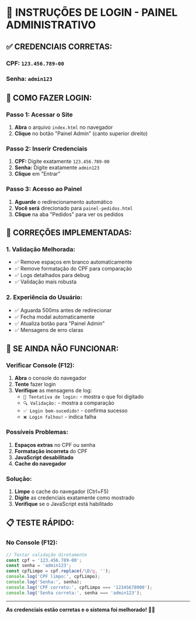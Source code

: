 # 🔐 INSTRUÇÕES DE LOGIN - PAINEL ADMINISTRATIVO

## ✅ **CREDENCIAIS CORRETAS:**

### **CPF:** `123.456.789-00`
### **Senha:** `admin123`

## 🚀 **COMO FAZER LOGIN:**

### **Passo 1: Acessar o Site**
1. **Abra** o arquivo `index.html` no navegador
2. **Clique** no botão "Painel Admin" (canto superior direito)

### **Passo 2: Inserir Credenciais**
1. **CPF:** Digite exatamente `123.456.789-00`
2. **Senha:** Digite exatamente `admin123`
3. **Clique** em "Entrar"

### **Passo 3: Acesso ao Painel**
1. **Aguarde** o redirecionamento automático
2. **Você será** direcionado para `painel-pedidos.html`
3. **Clique** na aba "Pedidos" para ver os pedidos

## 🔧 **CORREÇÕES IMPLEMENTADAS:**

### **1. Validação Melhorada:**
- ✅ Remove espaços em branco automaticamente
- ✅ Remove formatação do CPF para comparação
- ✅ Logs detalhados para debug
- ✅ Validação mais robusta

### **2. Experiência do Usuário:**
- ✅ Aguarda 500ms antes de redirecionar
- ✅ Fecha modal automaticamente
- ✅ Atualiza botão para "Painel Admin"
- ✅ Mensagens de erro claras

## 🐛 **SE AINDA NÃO FUNCIONAR:**

### **Verificar Console (F12):**
1. **Abra** o console do navegador
2. **Tente** fazer login
3. **Verifique** as mensagens de log:
   - `🔐 Tentativa de login:` - mostra o que foi digitado
   - `🔍 Validação:` - mostra a comparação
   - `✅ Login bem-sucedido!` - confirma sucesso
   - `❌ Login falhou!` - indica falha

### **Possíveis Problemas:**
1. **Espaços extras** no CPF ou senha
2. **Formatação incorreta** do CPF
3. **JavaScript desabilitado**
4. **Cache do navegador**

### **Solução:**
1. **Limpe** o cache do navegador (Ctrl+F5)
2. **Digite** as credenciais exatamente como mostrado
3. **Verifique** se o JavaScript está habilitado

## 📋 **TESTE RÁPIDO:**

### **No Console (F12):**
```javascript
// Testar validação diretamente
const cpf = '123.456.789-00';
const senha = 'admin123';
const cpfLimpo = cpf.replace(/\D/g, '');
console.log('CPF limpo:', cpfLimpo);
console.log('Senha:', senha);
console.log('CPF correto:', cpfLimpo === '12345678900');
console.log('Senha correta:', senha === 'admin123');
```

---

**As credenciais estão corretas e o sistema foi melhorado!** 🔐✅
